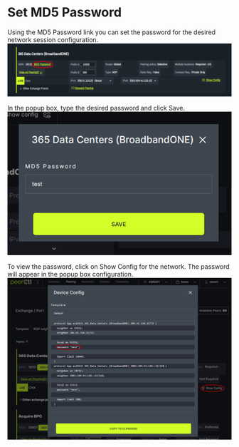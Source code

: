 # Set MD5 Password

Using the MD5 Password link you can set the password for the desired network session configuration.
   ![](img/password.png)


In the popup box, type the desired password and click Save.
   ![](img/setpassword.png)


To view the password, click on Show Config for the network. The password will appear in the popup box configuration.
   ![](img/seepassword.png)
